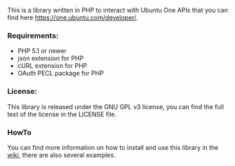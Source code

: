 This is a library written in PHP to interact with Ubuntu One APIs that you can find here https://one.ubuntu.com/developer/.  


### Requirements: ###

- PHP 5.1 or newer
- json extension for PHP
- cURL extension for PHP
- OAuth PECL package for PHP

### License: ###

This library is released under the GNU GPL v3 license, you can find the full text of the license in the LICENSE file.

### HowTo ###

You can find more information on how to install and use this library in the [wiki](https://github.com/paglias/ubuntuone-php-client-library/wiki), there are also several examples.
